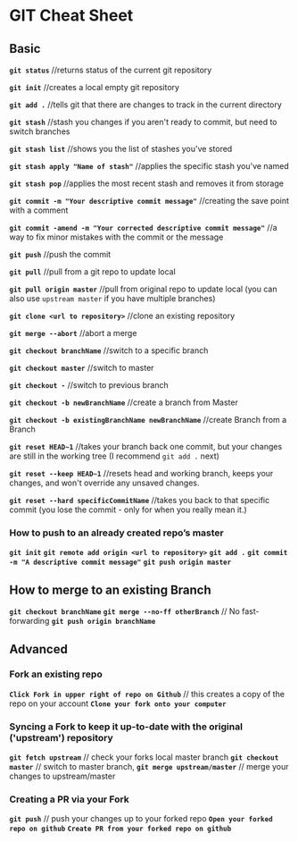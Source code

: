 # GIT Cheat Sheet

## Basic

**`git status`** //returns status of the current git repository

**`git init`** //creates a local empty git repository

**`git add .`** //tells git that there are changes to track in the current directory

**`git stash`** //stash you changes if you aren't ready to commit, but need to switch branches

**`git stash list`** //shows you the list of stashes you've stored

**`git stash apply "Name of stash"`** //applies the specific stash you've named

**`git stash pop`** //applies the most recent stash and removes it from storage

**`git commit -m "Your descriptive commit message"`** //creating the save point with a comment

**`git commit -amend -m "Your corrected descriptive commit message"`** //a way to fix minor mistakes with the commit or the message 

**`git push`** //push the commit 

**`git pull`** //pull from a git repo to update local 

**`git pull origin master`** //pull from original repo to update local (you can also use `upstream master` if you have multiple branches)

**`git clone <url to repository>`** //clone an existing repository

**`git merge --abort`** //abort a merge

**`git checkout branchName`** //switch to a specific branch

**`git checkout master`** //switch to master

**`git checkout -`** //switch to previous branch

**`git checkout -b newBranchName`** //create a branch from Master

**`git checkout -b existingBranchName newBranchName`** //create Branch from a Branch

**`git reset HEAD~1`** //takes your branch back one commit, but your changes are still in the working tree (I recommend `git add .` next)

**`git reset --keep HEAD~1`** //resets head and working branch, keeps your changes, and won't override any unsaved changes.

**`git reset --hard specificCommitName`** //takes you back to that specific commit (you lose the commit - only for when you really mean it.)

### How to push to an already created repo’s master

**`git init`**
**`git remote add origin <url to repository>`**
**`git add .`**
**`git commit -m "A descriptive commit message"`**
**`git push origin master`**

## How to merge to an existing Branch

**`git checkout branchName`**
**`git merge --no-ff otherBranch`** // No fast-forwarding
**`git push origin branchName`**

## Advanced

### Fork an existing repo

**`Click Fork in upper right of repo on Github`** // this creates a copy of the repo on your account
**`Clone your fork onto your computer`**

### Syncing a Fork to keep it up-to-date with the original ('upstream') repository

**`git fetch upstream`** // check your forks local master branch
**`git checkout master`** // switch to master branch,
**`git merge upstream/master`** // merge your changes to upstream/master

### Creating a PR via your Fork

**`git push`** // push your changes up to your forked repo
**`Open your forked repo on github`**
**`Create PR from your forked repo on github`**
